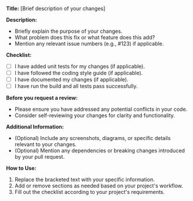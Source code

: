 **Title:** [Brief description of your changes]

**Description:**

* Briefly explain the purpose of your changes. 
* What problem does this fix or what feature does this add?
* Mention any relevant issue numbers (e.g., #123) if applicable.

**Checklist:**

- [ ] I have added unit tests for my changes (if applicable).
- [ ] I have followed the coding style guide (if applicable).
- [ ] I have documented my changes (if applicable).
- [ ] I have run the build and all tests pass successfully.

**Before you request a review:**

* Please ensure you have addressed any potential conflicts in your code.
* Consider self-reviewing your changes for clarity and functionality.

**Additional Information:**

* (Optional) Include any screenshots, diagrams, or specific details relevant to your changes.
* (Optional) Mention any dependencies or breaking changes introduced by your pull request.


**How to Use:**

1. Replace the bracketed text with your specific information.
2. Add or remove sections as needed based on your project's workflow.
3. Fill out the checklist according to your project's requirements.
